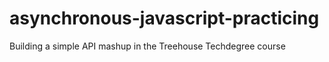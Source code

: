 # asynchronous-javascript-practicing
 Building a simple API mashup in the Treehouse Techdegree course 
